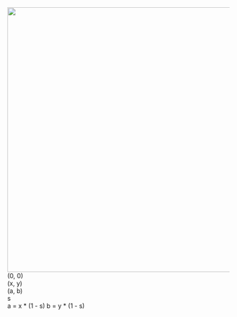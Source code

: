 
<img height="600" class="logo" src="pic/dog.jpeg" />
<div class="fragment ori-point">(0, 0)</div>
<div class="fragment point" ></div>
<div class="fragment frame1"></div>
<div class="fragment pointer">(x, y)</div>
<div class="fragment zoom1"></div>
<div class="fragment end-point"></div>
<div class="fragment end-point-content">(a, b)</div>
<div class="fragment frame2"></div>
<div class="fragment times"></div>
<div class="fragment times-content">s</div>
<div class="fragment formula">
  a = x * (1 - s)
  b = y * (1 - s)
</div>